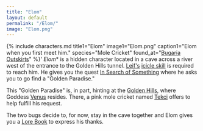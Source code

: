 ```yaml
---
title: "Elom"
layout: default
permalink: "/Elom/"
image: "Elom.png"
---
```

{% include characters.md title1="Elom" image1="Elom.png" caption1="Elom when you first meet him." species="Mole Cricket" found_at="[Bugaria Outskirts](/Bugaria_Outskirts)" %}'
*Elom** is a hidden character located in a cave across a river west of the entrance to the Golden Hills tunnel. [Leif's](/Leif) [icicle skill](/Field_Skills) is required to reach him. He gives you the quest [In Search of Something](/In_Search_of_Something) where he asks you to go find a "Golden Paradise."

This "Golden Paradise" is, in part, hinting at the [Golden Hills](/Golden_Hills), where Goddess [Venus](/Venus) resides. There, a pink mole cricket named [Tekci](/Tekci) offers to help fulfill his request.

The two bugs decide to, for now, stay in the cave together and Elom gives you a [Lore Book](/Lore_Books) to express his thanks.